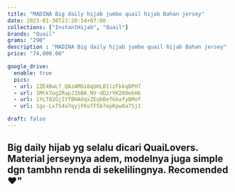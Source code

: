 ```yaml
---
title: "MADINA Big daily hijab jumbo quail hijab Bahan jersey"
date: 2023-01-30T23:28:54+07:00
collections: ["InstantHijab", "Quail"]
brands: "Quail"
grams: "290"
description : "MADINA Big daily hijab jumbo quail hijab Bahan jersey"
price: "74,000.00"

google_drive:
  enable: true
  pics:
  - url: 1ZE4BwLf_QAzAMOi6qUHLB1lzFkkqBPH7
  - url: 1Mtk7ogZRapJ1bBA_NV-dD2rVK26OekHb
  - url: 1YLT02GjIYfBHA6qxZEqkBefGkafyBMof
  - url: 1gv-LxfS4o7qyjFKoTF5b7epKpw8a75j1

draft: false
---
```


Big daily hijab yg selalu dicari QuaiLovers. Material jerseynya adem, modelnya juga simple dgn tambhn renda di sekelilingnya. Recomended ❤"
--------    
 
